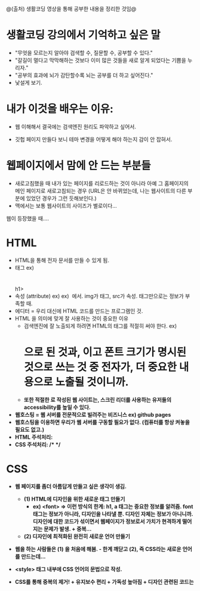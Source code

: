 @(출처) 생활코딩 영상을 통해 공부한 내용을 정리한 것임@

# 생활코딩 강의에서 기억하고 싶은 말 

* "무엇을 모르는지 알아야 검색할 수, 질문할 수, 공부할 수 있다."
* "갈길이 멀다고 막막해하는 것보다 이미 많은 것들을 새로 알게 되었다는 기쁨을 누리자."
* "공부의 효과에 뇌가 감탄할수록 뇌는 공부를 더 하고 싶어진다."
* 낯설게 보기.

# 내가 이것을 배우는 이유:

* 웹 이해해서 결국에는 검색엔진 원리도 파악하고 싶어서.

* 깃헙 페이지 만들다 보니 테마 변경을 어떻게 해야 하는지 감이 안 잡혀서.


# 웹페이지에서 맘에 안 드는 부분들

* 새로고침했을 때 내가 있는 페이지를 리로드하는 것이 아니라 아예 그 홈페이지의 메인 페이지로 새로고침되는 경우 (URL은 안 바뀌었는데, 나는 웹사이트의 다른 부분에 있었던 경우가 그런 듯해보인다.)
* 맥에서는 보통 웹사이트의 사이즈가 별로이다...

웹이 등장했을 때....

# HTML

* HTML을 통해 전자 문서를 만들 수 있게 됨.
* 태그 ex) <h1> </h1>h1>
* 속성 (attribute) ex) ex) <img src=" "> 에서. img가 태그, src가 속성. 태그만으로는 정보가 부족할 때.
* 에디터 = 우리 대신에 HTML 코드를 만드는 프로그램인 것.
* HTML 을 의미에 맞게 잘 사용하는 것이 중요한 이유
  * 검색엔진에 잘 노출되게 하려면 HTML의 태그를 적절히 써야 한다. ex) <h1>으로 된 것과, <strong> 이고 폰트 크기가 명시된 것으로 쓰는 것 중 전자가, 더 중요한 내용으로 노출될 것이니까.
  * 또한 적절한 <html>로 작성된 웹 사이트는, 스크린 리더를 사용하는 유저들의accessibility를 높일 수 있다. 
* 웹호스팅 = 웹 서버를 전문적으로 빌려주는 비즈니스 ex) github pages 
* 웹호스팅을 이용하면 우리가 웹 서버를 구동할 필요가 없다. (컴퓨터를 항상 켜놓을 필요도 없고.)
* HTML 주석처리: <!-- -->
* CSS 주석처리: /* */

# CSS

* 웹 페이지를 좀더 아름답게 만들고 싶은 생각이 생김.

  * (1) HTML에 디자인을 위한 새로운 태그 만들기 
    * ex) \<font> => 이런 방식의 한계: h1, a 태그는 중요한 정보를 알려줌. font 태그는 정보가 아니라, 디자인을 나타낼 뿐. 디자인 자체는 정보가 아니니까. 디자인에 대한 코드가 섞이면서 웹페이지가 정보로서 가치가 현격하게 떨어지는 문제가 발생. + 중복...
  * (2) 디자인에 최적화된 완전히 새로운 언어 만들기

* 웹을 하는 사람들은 (1) 을 처음에 해봄. - 한계 깨닫고 (2), 즉 CSS라는 새로운 언어를 만드는데...

* \<style> 태그 내부에 CSS 언어의 문법으로 작성.

* CSS를 통해 중복의 제거! + 유지보수 편리 + 가독성 높아짐 + 디자인 관련된 코드는 <style> 안에 갇혀 있게 됨. 정보를 가진 코드와 디자인 코드가 분리되는! 



* CSS의 문법 (선택자, 속성 풍부하게~~)

  * style 속성 사용: 예를 들어 \<a href="1.html" style="color:red"> 와 같이 사용, 이때 "" 안에 있는 것은 CSS의 효과 (declaration)이며 style=""은 HTML속성.
  
  * \<style> 태그 사용: 태그 내부에서 **효과**를 적용하는 대상을 선택자 (selector) 라고 함. 선택자 내에서 여러 가지 효과는 ;으로 구분한다.
```css
a {
color:red;
}
// a = selector (선택자)
// color:red; = declaration (효과)
// color = property (속성)
// red = value
```

* CSS Selectors

```md
.saw = class 값이 saw인 모든 태그를 가리키는 선택자.

class 속성은 여러 개 가능.

id 선택자 > 클래스 선택자 > 태그 선택자

(id  선택자는  단 한 번만 등장하는 유일무이한 값. id 선택자를 통해 예외를 컨트롤.)

and 가장 마지막에 등장하는 선택자가 가장 우선순위가 높다.
```

* CSS box model
  * HTML 태그 하나하나를 박스로 취급해서 부피감을 결정: 태그에 테두리 그리면 부피감을 알 수 있다. html의 여러 태그들은 각각 크기가 다르다. 
  * 화면 전체를 쓰는 태그들 = block level element (display:block)
  * 자신의 컨텐츠 크기만큼인 태그들 = inline element
  * Display 속성으로 block, inline,none 변경 가능.
* 그리드
  * 레이아웃을 코드를 통해 잘 짜는 방법에 있어 많이 시행착오 겪다가 등장한 기술!
  * 디자인을 위해 어떤 의미/기능도 존재하지 않는 태그를 사용해야 할 때가 있는데, 그때 사용하는 태그가 \<div> (block level), \<span>(inline)
  * 나란히 배치하고 싶다면 그것을 감싸는 부모 태그 필요...
  * 최신 CSS의 기술을 사용해도 되는지를 데이터에 근거해 판단할 필요가 있는데 `caniuse.com` : CSS, HTML, JS 중 현재 웹브라우저들이 얼마나 그 기술들을 채택하고 있는지 통계를 보여주는 서비스

* 반응형 디자인과 미디어 쿼리
  * responsive web = 화면 크기에 따라 웹페이지의 각 요소들이 반응해서 동작하는 것.
  * media query = 여러 가지 형태의 화면이 존재하는 세상에서 중요한 것. 화면의 조건 만족할 때만 CSS의 내용이 동작하게끔 만들 수 있는 것.
* CSS 코드의 재사용
  * CSS 코드를 다른 페이지에도 적용할 때...복붙....은 문제가 있음....